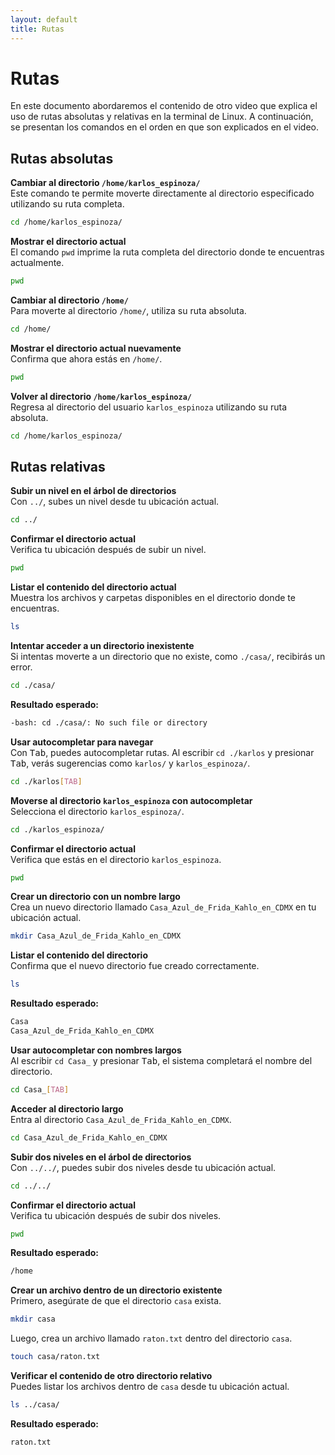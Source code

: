 ```yaml
---
layout: default
title: Rutas
---
```


# Rutas

En este documento abordaremos el contenido de otro video que explica el uso de rutas absolutas y relativas en la terminal de Linux. A continuación, se presentan los comandos en el orden en que son explicados en el video.

## Rutas absolutas

**Cambiar al directorio `/home/karlos_espinoza/`**  
Este comando te permite moverte directamente al directorio especificado utilizando su ruta completa.
```bash
cd /home/karlos_espinoza/
```

**Mostrar el directorio actual**  
El comando `pwd` imprime la ruta completa del directorio donde te encuentras actualmente.
```bash
pwd
```

**Cambiar al directorio `/home/`**  
Para moverte al directorio `/home/`, utiliza su ruta absoluta.
```bash
cd /home/
```

**Mostrar el directorio actual nuevamente**  
Confirma que ahora estás en `/home/`.
```bash
pwd
```

**Volver al directorio `/home/karlos_espinoza/`**  
Regresa al directorio del usuario `karlos_espinoza` utilizando su ruta absoluta.
```bash
cd /home/karlos_espinoza/
```

## Rutas relativas

**Subir un nivel en el árbol de directorios**  
Con `../`, subes un nivel desde tu ubicación actual.
```bash
cd ../
```

**Confirmar el directorio actual**  
Verifica tu ubicación después de subir un nivel.
```bash
pwd
```

**Listar el contenido del directorio actual**  
Muestra los archivos y carpetas disponibles en el directorio donde te encuentras.
```bash
ls
```

**Intentar acceder a un directorio inexistente**  
Si intentas moverte a un directorio que no existe, como `./casa/`, recibirás un error.
```bash
cd ./casa/
```
**Resultado esperado:**  
```bash
-bash: cd ./casa/: No such file or directory
```

**Usar autocompletar para navegar**  
Con <kbd>Tab</kbd>, puedes autocompletar rutas. Al escribir `cd ./karlos` y presionar <kbd>Tab</kbd>, verás sugerencias como `karlos/` y `karlos_espinoza/`.
```bash
cd ./karlos[TAB]
```

**Moverse al directorio `karlos_espinoza` con autocompletar**  
Selecciona el directorio `karlos_espinoza/`.
```bash
cd ./karlos_espinoza/
```

**Confirmar el directorio actual**  
Verifica que estás en el directorio `karlos_espinoza`.
```bash
pwd
```

**Crear un directorio con un nombre largo**  
Crea un nuevo directorio llamado `Casa_Azul_de_Frida_Kahlo_en_CDMX` en tu ubicación actual.
```bash
mkdir Casa_Azul_de_Frida_Kahlo_en_CDMX
```

**Listar el contenido del directorio**  
Confirma que el nuevo directorio fue creado correctamente.
```bash
ls
```
**Resultado esperado:**  
```bash
Casa
Casa_Azul_de_Frida_Kahlo_en_CDMX
```

**Usar autocompletar con nombres largos**  
Al escribir `cd Casa_` y presionar <kbd>Tab</kbd>, el sistema completará el nombre del directorio.
```bash
cd Casa_[TAB]
```

**Acceder al directorio largo**  
Entra al directorio `Casa_Azul_de_Frida_Kahlo_en_CDMX`.
```bash
cd Casa_Azul_de_Frida_Kahlo_en_CDMX
```

**Subir dos niveles en el árbol de directorios**  
Con `../../`, puedes subir dos niveles desde tu ubicación actual.
```bash
cd ../../
```

**Confirmar el directorio actual**  
Verifica tu ubicación después de subir dos niveles.
```bash
pwd
```
**Resultado esperado:**  
```bash
/home
```

**Crear un archivo dentro de un directorio existente**  
Primero, asegúrate de que el directorio `casa` exista.
```bash
mkdir casa
```

Luego, crea un archivo llamado `raton.txt` dentro del directorio `casa`.
```bash
touch casa/raton.txt
```

**Verificar el contenido de otro directorio relativo**  
Puedes listar los archivos dentro de `casa` desde tu ubicación actual.
```bash
ls ../casa/
```
**Resultado esperado:**  
```bash
raton.txt

